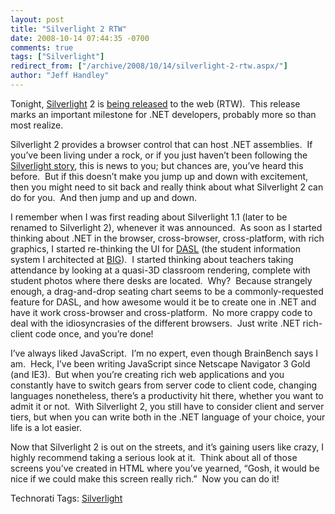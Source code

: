 ```yaml
---
layout: post
title: "Silverlight 2 RTW"
date: 2008-10-14 07:44:35 -0700
comments: true
tags: ["Silverlight"]
redirect_from: ["/archive/2008/10/14/silverlight-2-rtw.aspx/"]
author: "Jeff Handley"
---
```

<!-- more -->
<p>Tonight, <a href="http://www.silverlight.net" target="_blank">Silverlight</a> 2 is <a href="http://silverlight.net/blogs/jesseliberty/archive/2008/10/13/silverlight-2-releases-tomorrow.aspx" target="_blank">being released</a> to the web (RTW).  This release marks an important milestone for .NET developers, probably more so than most realize.</p>  <p>Silverlight 2 provides a browser control that can host .NET assemblies.  If you’ve been living under a rock, or if you just haven’t been following the <a href="http://www.wynapse.com/" target="_blank">Silverlight story</a>, this is news to you; but chances are, you’ve heard this before.  But if this doesn’t make you jump up and down with excitement, then you might need to sit back and really think about what Silverlight 2 can do for you.  And then jump and up and down.</p>  <p>I remember when I was first reading about Silverlight 1.1 (later to be renamed to Silverlight 2), whenever it was announced.  As soon as I started thinking about .NET in the browser, cross-browser, cross-platform, with rich graphics, I started re-thinking the UI for <a href="http://blog.jeffhandley.com/archive/2008/04/06/leaving-big-and-relocating.aspx" target="_blank">DASL</a> (the student information system I architected at <a href="http://www.bigsolutions.com" target="_blank">BIG</a>).  I started thinking about teachers taking attendance by looking at a quasi-3D classroom rendering, complete with student photos where there desks are located.  Why?  Because strangely enough, a drag-and-drop seating chart seems to be a commonly-requested feature for DASL, and how awesome would it be to create one in .NET and have it work cross-browser and cross-platform.  No more crappy code to deal with the idiosyncrasies of the different browsers.  Just write .NET rich-client code once, and you’re done!</p>  <p>I’ve always liked JavaScript.  I’m no expert, even though BrainBench says I am.  Heck, I’ve been writing JavaScript since Netscape Navigator 3 Gold (and IE3).  But when you’re creating rich web applications and you constantly have to switch gears from server code to client code, changing languages nonetheless, there’s a productivity hit there, whether you want to admit it or not.  With Silverlight 2, you still have to consider client and server tiers, but when you can write both in the .NET language of your choice, your life is a lot easier.</p>  <p>Now that Silverlight 2 is out on the streets, and it’s gaining users like crazy, I highly recommend taking a serious look at it.  Think about all of those screens you’ve created in HTML where you’ve yearned, “Gosh, it would be nice if we could make this screen really rich.”  Now you can do it!</p>  <div class="wlWriterEditableSmartContent" id="scid:0767317B-992E-4b12-91E0-4F059A8CECA8:8d00dbfd-ba3f-419d-b704-3b8f29252c72" style="padding-right: 0px; display: inline; padding-left: 0px; float: none; padding-bottom: 0px; margin: 0px; padding-top: 0px">Technorati Tags: <a href="http://technorati.com/tags/Silverlight" rel="tag">Silverlight</a></div>

